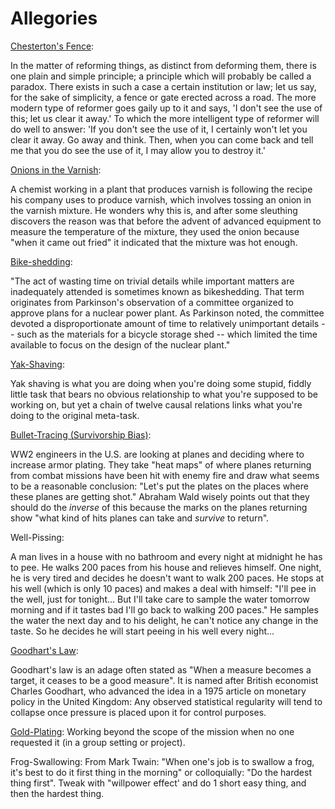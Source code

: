 # Allegories

[Chesterton's Fence](https://fs.blog/chestertons-fence/):

In the matter of reforming things, as distinct from deforming them, there is one plain and simple principle; a principle which will probably be called a paradox. There exists in such a case a certain institution or law; let us say, for the sake of simplicity, a fence or gate erected across a road. The more modern type of reformer goes gaily up to it and says, 'I don't see the use of this; let us clear it away.' To which the more intelligent type of reformer will do well to answer: 'If you don't see the use of it, I certainly won't let you clear it away. Go away and think. Then, when you can come back and tell me that you do see the use of it, I may allow you to destroy it.'

[Onions in the Varnish](http://www.paulgraham.com/arcll1.html):

A chemist working in a plant that produces varnish is following the recipe his company uses to produce varnish, which involves tossing an onion in the varnish mixture. He wonders why this is, and after some sleuthing discovers the reason was that before the advent of advanced equipment to measure the temperature of the mixture, they used the onion because "when it came out fried" it indicated that the mixture was hot enough.
 
[Bike-shedding](https://en.wikipedia.org/wiki/Law_of_triviality):

"The act of wasting time on trivial details while important matters are inadequately attended is sometimes known as bikeshedding. That term originates from Parkinson's observation of a committee organized to approve plans for a nuclear power plant. As Parkinson noted, the committee devoted a disproportionate amount of time to relatively unimportant details -- such as the materials for a bicycle storage shed -- which limited the time available to focus on the design of the nuclear plant."
 
[Yak-Shaving](https://projects.csail.mit.edu/gsb/old-archive/gsb-archive/gsb2000-02-11.html):

Yak shaving is what you are doing when you're doing some stupid, fiddly little task that bears no obvious relationship to what you're supposed to be working on, but yet a chain of twelve causal relations links what you're doing to the original meta-task.
 
[Bullet-Tracing (Survivorship Bias)](https://en.wikipedia.org/wiki/Survivorship_bias#In_the_military):

WW2 engineers in the U.S. are looking at planes and deciding where to increase armor plating. They take "heat maps" of where planes returning from combat missions have been hit with enemy fire and draw what seems to be a reasonable conclusion: "Let's put the plates on the places where these planes are getting shot."  Abraham Wald wisely points out that they should do the _inverse_ of this because the marks on the planes returning show "what kind of hits planes can take and _survive_ to return".
 
Well-Pissing:

A man lives in a house with no bathroom and every night at midnight he has to pee. He walks 200 paces from his house and relieves himself. One night, he is very tired and decides he doesn't want to walk 200 paces. He stops at his well (which is only 10 paces) and makes a deal with himself: "I'll pee in the well, just for tonight... But I'll take care to sample the water tomorrow morning and if it tastes bad I'll go back to walking 200 paces." He samples the water the next day and to his delight, he can't notice any change in the taste. So he decides he will start peeing in his well every night...
 
[Goodhart's Law](https://en.wikipedia.org/wiki/Goodhart%27s_law):

Goodhart's law is an adage often stated as "When a measure becomes a target, it ceases to be a good measure". It is named after British economist Charles Goodhart, who advanced the idea in a 1975 article on monetary policy in the United Kingdom:
Any observed statistical regularity will tend to collapse once pressure is placed upon it for control purposes.
 
[Gold-Plating](https://en.wikipedia.org/wiki/Gold_plating_(project_management)):
Working beyond the scope of the mission when no one requested it (in a group setting or project).
 
Frog-Swallowing:
From Mark Twain: "When one's job is to swallow a frog, it's best to do it first thing in the morning"
or colloquially: "Do the hardest thing first".
Tweak with "willpower effect' and do 1 short easy thing, and then the hardest thing.
